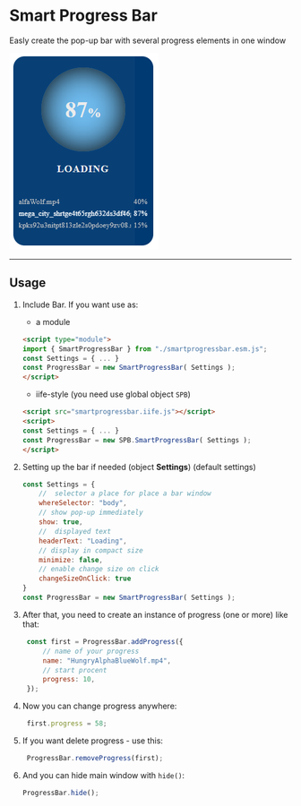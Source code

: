 # Smart Progress Bar
Easly create the pop-up bar with several progress elements in one window


![alt-текст](https://github.com/GaronCode/smart-progress-bar/blob/217bc7d59539d806ed4933deac4648d3037a73ae/docs/img/preview.png?raw=true "Текст заголовка логотипа 1")
***
## Usage
1. Include Bar.
    If you want use as:
   -  a module
    ```html
    <script type="module">
    import { SmartProgressBar } from "./smartprogressbar.esm.js";
    const Settings = { ... }
    const ProgressBar = new SmartProgressBar( Settings );
    </script>
    ```
    - iife-style (you need use global object `SPB`)
    ```html
    <script src="smartprogressbar.iife.js"></script>
    <script>
    const Settings = { ... }
    const ProgressBar = new SPB.SmartProgressBar( Settings );
    </script>
    ```
2. Setting up the bar if needed (object **Settings**)
   (default settings)
    ```js
    const Settings = {
        //  selector a place for place a bar window
        whereSelector: "body", 
        // show pop-up immediately
        show: true, 
        //  displayed text
        headerText: "Loading",
        // display in compact size
        minimize: false,
        // enable change size on click
        changeSizeOnClick: true
    }
    const ProgressBar = new SmartProgressBar( Settings );
    ```

3. After that, you need to create an instance of progress (one or more) like that:
   ```js
    const first = ProgressBar.addProgress({
        // name of your progress
        name: "HungryAlphaBlueWolf.mp4",
        // start procent
        progress: 10,
    });
   ```
4. Now you can change progress anywhere:
   ```js
    first.progress = 58;
   ```
5. If you want delete progress - use this:
   ```js
    ProgressBar.removeProgress(first);
    ```
6. And you can hide main window with `hide()`:
   ```js
   ProgressBar.hide();
   ```